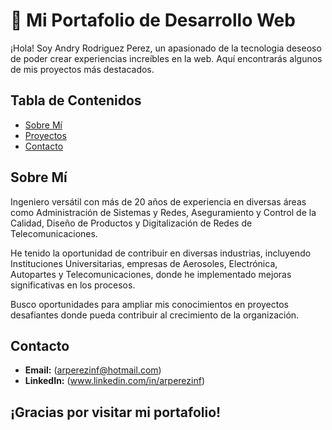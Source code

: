 # 🚀 Mi Portafolio de Desarrollo Web

¡Hola! Soy Andry Rodriguez Perez, un apasionado de la tecnologia deseoso de poder crear experiencias increíbles en la web. Aquí encontrarás algunos de mis proyectos más destacados.

## Tabla de Contenidos

- [Sobre Mí](https://github.com/arperezinf/arperezinf/blob/main/README.md#sobre-m%C3%AD)
- [Proyectos](https://github.com/arperezinf/arperezinf/blob/main/README.md#proyectos)
- [Contacto](https://github.com/arperezinf/arperezinf#contacto)

## Sobre Mí

Ingeniero versátil con más de 20 años de experiencia en diversas áreas como Administración de Sistemas y Redes, Aseguramiento y Control de la Calidad, Diseño de Productos y Digitalización de Redes de Telecomunicaciones.

He tenido la oportunidad de contribuir en diversas industrias, incluyendo Instituciones Universitarias, empresas de Aerosoles, Electrónica, Autopartes y Telecomunicaciones, donde he implementado mejoras significativas en los procesos.

Busco oportunidades para ampliar mis conocimientos en proyectos desafiantes donde pueda contribuir al crecimiento de la organización.

## Contacto

- **Email:** (arperezinf@hotmail.com)
- **LinkedIn:** (www.linkedin.com/in/arperezinf)

<div style=“background-color: #f0f0f0; padding: 10px; border-radius: 5px;”> <h2>¡Gracias por visitar mi portafolio!</h2></div>
